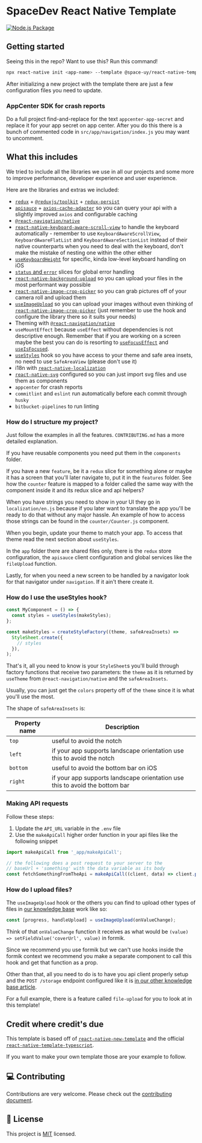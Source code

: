# SpaceDev React Native Template

[![Node.js Package](https://github.com/SpaceUY/react-native-template-spacedev/actions/workflows/npm-publish.yml/badge.svg)](https://github.com/SpaceUY/react-native-template-spacedev/actions/workflows/npm-publish.yml)

## Getting started

Seeing this in the repo? Want to use this? Run this command!

```bash
npx react-native init <app-name> --template @space-uy/react-native-template-spacedev
```

After initializing a new project with the template there are just a few configuration files you need to update.

### AppCenter SDK for crash reports

Do a full project find-and-replace for the text `appcenter-app-secret` and replace it for your app secret on app center. After you do this there is a bunch of commented code in `src/app/navigation/index.js` you may want to uncomment.

## What this includes

We tried to include all the libraries we use in all our projects and some more to improve performance, developer experience and user experience.

Here are the libraries and extras we included:

* [`redux`](https://redux.js.org/) + [`@reduxjs/toolkit`](https://redux-toolkit.js.org/usage/usage-guide) + [`redux-persist`](https://www.npmjs.com/package/redux-persist)
* [`apisauce`](https://www.npmjs.com/package/apisauce) + [`axios-cache-adapter`](https://www.npmjs.com/package/axios-cache-adapter) so you can query your api with a slightly improved `axios` and configurable caching
* [`@react-navigation/native`](https://reactnavigation.org/)
* [`react-native-keyboard-aware-scroll-view`](https://github.com/APSL/react-native-keyboard-aware-scroll-view) to handle the keyboard automatically - remember to use `KeyboardAwareScrollView`, `KeyboardAwareFlatList` and `KeyboardAwareSectionList` instead of their native counterparts when you need to deal with the keyboard, don't make the mistake of nesting one within the other either
* [`useKeyboardHeight`](https://kb.spacedev.uy/books/react-native/page/dealing-with-the-keyboard) for specific, kinda low-level keyboard handling on iOS
* [`status` and `error`](https://kb.spacedev.uy/books/redux/page/global-error-and-status-management-in-redux) slices for global error handling
* [`react-native-background-upload`](https://www.npmjs.com/package/react-native-background-upload) so you can upload your files in the most performant way possible
* [`react-native-image-crop-picker`](https://www.npmjs.com/package/react-native-image-crop-picker) so you can grab pictures off of your camera roll and upload them
* [`useImageUpload`](https://kb.spacedev.uy/books/file-upload-s3/page/react-native) so you can upload your images without even thinking of [`react-native-image-crop-picker`](https://www.npmjs.com/package/react-native-image-crop-picker) (just remember to use the hook and configure the library there so it suits your needs)
* Theming with [`@react-navigation/native`](https://reactnavigation.org/)
* `useMountEffect` because `useEffect` without dependencies is not descriptive enough. Remember that if you are working on a screen maybe the best you can do is resorting to [`useFocusEffect`](https://reactnavigation.org/docs/function-after-focusing-screen#triggering-an-action-with-the-usefocuseffect-hook) and [`useIsFocused`](https://reactnavigation.org/docs/function-after-focusing-screen#re-rendering-screen-with-the-useisfocused-hook).
* [`useStyles`](https://kb.spacedev.uy/books/react-native/page/styles-handling-in-steroids) hook so you have access to your theme and safe area insets, no need to use `SafeAreaView` (please don't use it)
* i18n with [`react-native-localization`](https://www.npmjs.com/package/react-native-localization)
* [`react-native-svg`](https://www.npmjs.com/package/react-native-svg#use-with-svg-files) configured so you can just import svg files and use them as components
* `appcenter` for crash reports
* `commitlint` and `eslint` run automatically before each commit through `husky`
* `bitbucket-pipelines` to run linting

### How do I structure my project?

Just follow the examples in all the features. `CONTRIBUTING.md` has a more detailed explanation.

If you have reusable components you need put them in the `components` folder.

If you have a new `feature`, be it a `redux` slice for something alone or maybe it has a screen that you'll later navigate to, put it in the `features` folder. See how the `counter` feature is mapped to a folder called the same way with the component inside it and its redux slice and api helpers?

When you have strings you need to show in your UI they go in `localization/en.js` because if you later want to translate the app you'll be ready to do that without any major hassle. An example of how to access those strings can be found in the `counter/Counter.js` component.

When you begin, update your theme to match your app. To access that theme read the next section about `useStyles`.

In the `app` folder there are shared files only, there is the `redux` store configuration, the `apisauce` client configuration and global services like the `fileUpload` function.

Lastly, for when you need a new screen to be handled by a navigator look for that navigator under `navigation`. If it ain't there create it.

### How do I use the useStyles hook?

```js
const MyComponent = () => {
  const styles = useStyles(makeStyles);
};

const makeStyles = createStyleFactory((theme, safeAreaInsets) =>
  StyleSheet.create({
    // styles
  }),
);
```

That's it, all you need to know is your `StyleSheet`s you'll build through factory functions that receive two parameters: the `theme` as it is returned by `useTheme` from `@react-navigation/native` and the `safeAreaInsets`.

Usually, you can just get the `colors` property off of the `theme` since it is what you'll use the most.

The shape of `safeAreaInsets` is:

| Property name | Description                                                                 |
|---------------|-----------------------------------------------------------------------------|
| `top`         | useful to avoid the notch                                                   |
| `left`        | if your app supports landscape orientation use this to avoid the notch      |
| `bottom`      | useful to avoid the bottom bar on iOS                      |
| `right`       | if your app supports landscape orientation use this to avoid the bottom bar |

### Making API requests

Follow these steps:

1. Update the `API_URL` variable in the `.env` file
2. Use the `makeApiCall` higher order function in your api files like the following snippet

```js
import makeApiCall from '_app/makeApiCall';

// the following does a post request to your server to the
// baseUrl + 'something' with the data variable as its body
const fetchSomethingFromTheApi = makeApiCall((client, data) => client.post('something', data));
```

### How do I upload files?

The `useImageUpload` hook or the others you can find to upload other types of files in [our knowledge base](https://kb.spacedev.uy/books/file-upload-s3/page/react-native) work like so:

```js
const [progress, handleUpload] = useImageUpload(onValueChange);
```

Think of that `onValueChange` function it receives as what would be `(value) => setFieldValue('coverUrl', value)` in formik.

Since we recommend you use formik but we can't use hooks inside the formik context we recommend you make a separate component to call this hook and get that function as a prop.

Other than that, all you need to do is to have you api client properly setup and the `POST /storage` endpoint configured like it is [in our other knowledge base article](https://kb.spacedev.uy/books/file-upload-s3/page/nestjs-generic-storage-module).

For a full example, there is a feature called `file-upload` for you to look at in this template!

## Credit where credit's due

This template is based off of [`react-native-new-template`](https://github.com/Esemesek/react-native-new-template) and the official [`react-native-template-typescript`](https://github.com/react-native-community/react-native-template-typescript).

If you want to make your own template those are your example to follow.

## :computer: Contributing

Contributions are very welcome. Please check out the [contributing document](CONTRIBUTING.md).

## :bookmark: License

This project is [MIT](LICENSE) licensed.
